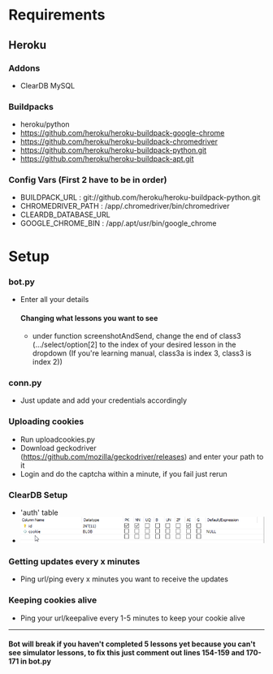# Requirements

## Heroku

### Addons
- ClearDB MySQL

### Buildpacks
- heroku/python
- https://github.com/heroku/heroku-buildpack-google-chrome
- https://github.com/heroku/heroku-buildpack-chromedriver
- https://github.com/heroku/heroku-buildpack-python.git
- https://github.com/heroku/heroku-buildpack-apt.git

### Config Vars (First 2 have to be in order)
- BUILDPACK_URL : git://github.com/heroku/heroku-buildpack-python.git
- CHROMEDRIVER_PATH : /app/.chromedriver/bin/chromedriver
- CLEARDB_DATABASE_URL
- GOOGLE_CHROME_BIN : /app/.apt/usr/bin/google_chrome

# Setup
### bot.py
- Enter all your details
    #### Changing what lessons you want to see
    - under function screenshotAndSend, change the end of class3 (.../select/option[2] to the index of your desired lesson in the dropdown (If you're learning manual, class3a is index 3, class3 is index 2))
### conn.py
- Just update and add your credentials accordingly

### Uploading cookies
- Run uploadcookies.py
- Download geckodriver (https://github.com/mozilla/geckodriver/releases) and enter your path to it
- Login and do the captcha within a minute, if you fail just rerun
    
### ClearDB Setup
- 'auth' table
- ![image](MySQLWorkbench_QIm3gX662q.png)

### Getting updates every x minutes
- Ping url/ping every x minutes you want to receive the updates
### Keeping cookies alive
- Ping your url/keepalive every 1-5 minutes to keep your cookie alive
---
#### Bot will break if you haven't completed 5 lessons yet because you can't see simulator lessons, to fix this just comment out lines 154-159 and 170-171 in bot.py